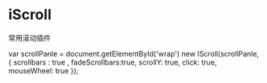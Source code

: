 # iScroll
常用滚动插件

var scrollPanle = document.getElementById('wrap')
    new IScroll(scrollPanle, { 
      scrollbars : true ,
      fadeScrollbars:true,
      scrollY: true,
      click: true,
      mouseWheel: true
});
